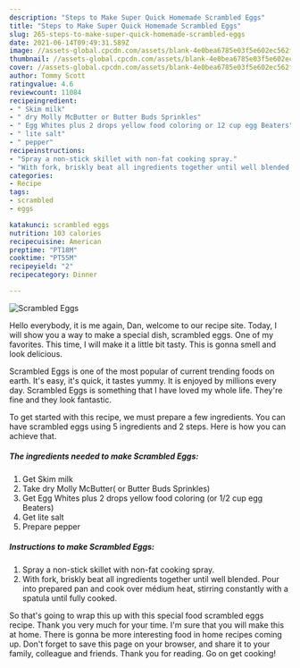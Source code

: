 ```yaml
---
description: "Steps to Make Super Quick Homemade Scrambled Eggs"
title: "Steps to Make Super Quick Homemade Scrambled Eggs"
slug: 265-steps-to-make-super-quick-homemade-scrambled-eggs
date: 2021-06-14T09:49:31.589Z
image: //assets-global.cpcdn.com/assets/blank-4e0bea6785e03f5e602ec562f230caae08da540cada707380b4fe1bbebba43da.png
thumbnail: //assets-global.cpcdn.com/assets/blank-4e0bea6785e03f5e602ec562f230caae08da540cada707380b4fe1bbebba43da.png
cover: //assets-global.cpcdn.com/assets/blank-4e0bea6785e03f5e602ec562f230caae08da540cada707380b4fe1bbebba43da.png
author: Tommy Scott
ratingvalue: 4.6
reviewcount: 11084
recipeingredient:
- " Skim milk"
- " dry Molly McButter or Butter Buds Sprinkles"
- " Egg Whites plus 2 drops yellow food coloring or 12 cup egg Beaters"
- " lite salt"
- " pepper"
recipeinstructions:
- "Spray a non-stick skillet with non-fat cooking spray."
- "With fork, briskly beat all ingredients together until well blended. Pour into prepared pan and cook over médium heat, stirring constantly with a spatula until fully cooked."
categories:
- Recipe
tags:
- scrambled
- eggs

katakunci: scrambled eggs 
nutrition: 103 calories
recipecuisine: American
preptime: "PT18M"
cooktime: "PT55M"
recipeyield: "2"
recipecategory: Dinner

---
```



![Scrambled Eggs](//assets-global.cpcdn.com/assets/blank-4e0bea6785e03f5e602ec562f230caae08da540cada707380b4fe1bbebba43da.png)

Hello everybody, it is me again, Dan, welcome to our recipe site. Today, I will show you a way to make a special dish, scrambled eggs. One of my favorites. This time, I will make it a little bit tasty. This is gonna smell and look delicious.



Scrambled Eggs is one of the most popular of current trending foods on earth. It's easy, it's quick, it tastes yummy. It is enjoyed by millions every day. Scrambled Eggs is something that I have loved my whole life. They're fine and they look fantastic.


To get started with this recipe, we must prepare a few ingredients. You can have scrambled eggs using 5 ingredients and 2 steps. Here is how you can achieve that.

<!--inarticleads1-->

##### The ingredients needed to make Scrambled Eggs:

1. Get  Skim milk
1. Take  dry Molly McButter( or Butter Buds Sprinkles)
1. Get  Egg Whites plus 2 drops yellow food coloring (or 1/2 cup egg Beaters)
1. Get  lite salt
1. Prepare  pepper




<!--inarticleads2-->

##### Instructions to make Scrambled Eggs:

1. Spray a non-stick skillet with non-fat cooking spray.
1. With fork, briskly beat all ingredients together until well blended. Pour into prepared pan and cook over médium heat, stirring constantly with a spatula until fully cooked.




So that's going to wrap this up with this special food scrambled eggs recipe. Thank you very much for your time. I'm sure that you will make this at home. There is gonna be more interesting food in home recipes coming up. Don't forget to save this page on your browser, and share it to your family, colleague and friends. Thank you for reading. Go on get cooking!
